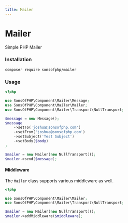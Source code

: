 ```yaml
---
title: Mailer
---
```


# Mailer

Simple PHP Mailer

### Installation

```shell
composer require sonsofphp/mailer
```

### Usage

```php
<?php

use SonsOfPHP\Component\Mailer\Message;
use SonsOfPHP\Component\Mailer\Mailer;
use SonsOfPHP\Component\Mailer\Transport\NullTransport;

$message = new Message();
$message
    ->setTo('joshua@sonsofphp.com')
    ->setFrom('joshua@sonsofphp.com')
    ->setSubject('Test Subject')
    ->setBody($body)
;

$mailer = new Mailer(new NullTransport());
$mailer->send($message);
```

#### Middleware

The `Mailer` class supports various middleware as well.

```php
<?php

use SonsOfPHP\Component\Mailer\Mailer;
use SonsOfPHP\Component\Mailer\Transport\NullTransport;

$mailer = new Mailer(new NullTransport());
$mailer->addMiddleware($middleware);
```
